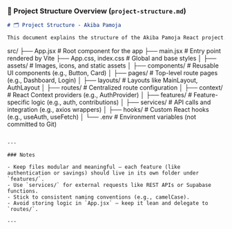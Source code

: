 ### 📁 Project Structure Overview (`project-structure.md`)

```markdown
# 🗂️ Project Structure - Akiba Pamoja

This document explains the structure of the Akiba Pamoja React project. It is designed for clarity, scalability, and team collaboration.

```

src/
├── App.jsx                # Root component for the app
├── main.jsx               # Entry point rendered by Vite
├── App.css, index.css     # Global and base styles
│
├── assets/                # Images, icons, and static assets
│
├── components/            # Reusable UI components (e.g., Button, Card)
│
├── pages/                 # Top-level route pages (e.g., Dashboard, Login)
│
├── layouts/               # Layouts like MainLayout, AuthLayout
│
├── routes/                # Centralized route configuration
│
├── context/               # React Context providers (e.g., AuthProvider)
│
├── features/              # Feature-specific logic (e.g., auth, contributions)
│
├── services/              # API calls and integration (e.g., axios wrappers)
│
├── hooks/                 # Custom React hooks (e.g., useAuth, useFetch)
│
└── .env                   # Environment variables (not committed to Git)

````

---

### Notes

- Keep files modular and meaningful — each feature (like authentication or savings) should live in its own folder under `features/`.
- Use `services/` for external requests like REST APIs or Supabase functions.
- Stick to consistent naming conventions (e.g., camelCase).
- Avoid storing logic in `App.jsx` — keep it lean and delegate to `routes/`.

---

